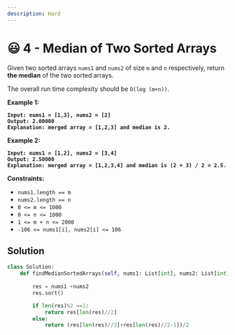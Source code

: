 ```yaml
---
description: Hard
---
```


# 😃 4 - Median of Two Sorted Arrays

Given two sorted arrays `nums1` and `nums2` of size `m` and `n` respectively, return **the median** of the two sorted arrays.

The overall run time complexity should be `O(log (m+n))`.

&#x20;

**Example 1:**

<pre><code><strong>Input: nums1 = [1,3], nums2 = [2]
</strong><strong>Output: 2.00000
</strong><strong>Explanation: merged array = [1,2,3] and median is 2.
</strong></code></pre>

**Example 2:**

<pre><code><strong>Input: nums1 = [1,2], nums2 = [3,4]
</strong><strong>Output: 2.50000
</strong><strong>Explanation: merged array = [1,2,3,4] and median is (2 + 3) / 2 = 2.5.
</strong></code></pre>

&#x20;

**Constraints:**

* `nums1.length == m`
* `nums2.length == n`
* `0 <= m <= 1000`
* `0 <= n <= 1000`
* `1 <= m + n <= 2000`
* `-106 <= nums1[i], nums2[i] <= 106`

## Solution

```python
class Solution:
    def findMedianSortedArrays(self, nums1: List[int], nums2: List[int]) -> float:
       
        res = nums1 +nums2
        res.sort()

        if len(res)%2 ==1:
            return res[len(res)//2]
        else:
            return (res[len(res)//2]+res[len(res)//2-1])/2
```
